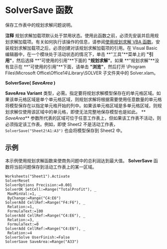 
# SolverSave 函数

保存工作表中的规划求解问题说明。


 **注释**  规划求解加载项默认处于禁用状态。使用此函数之前，必须先安装并启用规划求解加载项。有关如何执行该操作的信息，请参阅[使用规划求解 VBA 函数](37d0aa49-2e5c-5efe-1c69-b5168af1f231.md)。安装规划求解加载项之后，必须创建对该规划求解加载项的引用。在 Visual Basic 编辑器中，在一个模块处于活动状态的情况下，单击 **"工具"**菜单上的 **"引用"**，然后选择 **"可使用的引用"**下面的 **"规划求解"**。如果 **"规划求解"**没有显示在 **"可使用的引用"**下面，请单击 **"浏览"**，然后打开 \Program Files\Microsoft Office\Office14\Library\SOLVER 子文件夹中的 Solver.xlam。


 **SolverSave( _SaveArea_ )**

 **SaveArea** **Variant** 类型，必需。指定要将规划求解模型保存在的单元格区域。如果该单元格区域是单个单元格区域，则规划求解将根据需要使用任意数量的单元格将模型保存在以指定单元格开始的列中。如果该单元格区域是多单元格区域，则规划求解仅使用该区域中的单元格，即使无法完整地保存模型也是如此。 ** _SaveArea_** 参数所代表的区域可位于任意工作表上，但如果该工作表不活动，则必须指定该工作表。例如，即使 Sheet2 不是活动工作表， `SolverSave("Sheet2!A1:A3")` 也会将模型保存到 Sheet2 中。

## 示例

本示例使用规划求解函数来使商务问题中的总利润达到最大值。 **SolverSave** 函数将当前问题保存到活动工作表上的某一区域。


```
Worksheets("Sheet1").Activate 
SolverReset 
SolverOptions Precision:=0.001 
SolverOK SetCell:=Range("TotalProfit"), _ 
 MaxMinVal:=1, _ 
 ByChange:=Range("C4:E6") 
SolverAdd CellRef:=Range("F4:F6"), _ 
 Relation:=1, _ 
 FormulaText:=100 
SolverAdd CellRef:=Range("C4:E6"), _ 
 Relation:=3, _ 
 FormulaText:=0 
SolverAdd CellRef:=Range("C4:E6"), _ 
 Relation:=4 
SolverSolve UserFinish:=False 
SolverSave SaveArea:=Range("A33")
```

